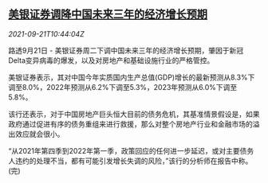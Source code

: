<!--1632222062000-->
[美银证券调降中国未来三年的经济增长预期](https://cn.reuters.com/article/boa-china-gdp-forecast-0921-idCNKBS2GH0X3)
------

<div><i>2021-09-21T10:44:04Z</i></div><p>路透9月21日 - 美银证券周二下调中国未来三年的经济增长预期，肇因于新冠Delta变异病毒的爆发，以及对房地产和基础设施行业的严格管控。</p><p>美银证券表示，其对中国今年实质国内生产总值(GDP)增长的最新预测从8.3%下调至8.0%，2022年预测从6.2%下调至5.3%，2023年预测从6.0%下调至5.8%。</p><p>该行还表示，对于中国房地产巨头恒大目前的债务危机，其基准情景假设是，如果政府通过促进有序的债务重组来进行救援，那么对整个房地产行业和金融市场的溢出效应就会很小。</p><p>“从2021年第四季到2022年第一季，政策回应的任何进一步延迟，或对主要债务人违约的处理不当，都有可能引发增长失调的风险，”该行的分析师在报告中称。(完)</p>
